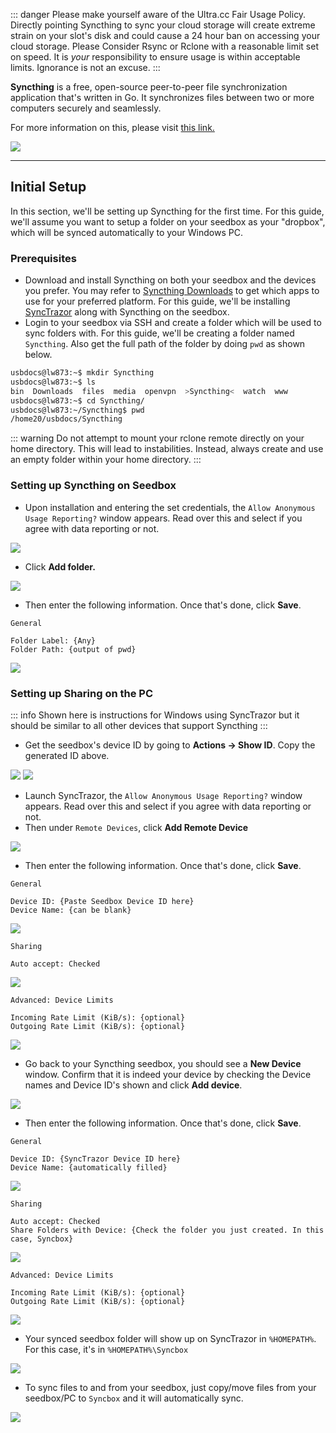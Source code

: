 ::: danger
Please make yourself aware of the Ultra.cc Fair Usage Policy. Directly pointing Syncthing to sync your cloud storage will create extreme strain on your slot's disk and could cause a 24 hour ban on accessing your cloud storage. Please Consider Rsync or Rclone with a reasonable limit set on speed. It is _your_ responsibility to ensure usage is within acceptable limits. Ignorance is not an excuse.
:::

**Syncthing** is a free, open-source peer-to-peer file synchronization application that's written in Go. It synchronizes files between two or more computers securely and seamlessly.

For more information on this, please visit [this link.](https://syncthing.net/)

![](https://docs.usbx.me/uploads/images/gallery/2020-06/image-1591019800959.png)

***

## Initial Setup

In this section, we'll be setting up Syncthing for the first time. For this guide, we'll assume you want to setup a folder on your seedbox as your "dropbox", which will be synced automatically to your Windows PC.

### Prerequisites

* Download and install Syncthing on both your seedbox and the devices you prefer. You may refer to [Syncthing Downloads](https://syncthing.net/downloads/) to get which apps to use for your preferred platform. For this guide, we'll be installing [SyncTrazor](https://github.com/canton7/SyncTrayzor) along with Syncthing on the seedbox.
* Login to your seedbox via SSH and create a folder which will be used to sync folders with. For this guide, we'll be creating a folder named `Syncthing`. Also get the full path of the folder by doing `pwd` as shown below.

```sh
usbdocs@lw873:~$ mkdir Syncthing
usbdocs@lw873:~$ ls
bin  Downloads  files  media  openvpn  >Syncthing<  watch  www
usbdocs@lw873:~$ cd Syncthing/
usbdocs@lw873:~/Syncthing$ pwd
/home20/usbdocs/Syncthing
```

::: warning
Do not attempt to mount your rclone remote directly on your home directory. This will lead to instabilities. Instead, always create and use an empty folder within your home directory.
:::

### Setting up Syncthing on Seedbox

* Upon installation and entering the set credentials, the `Allow Anonymous Usage Reporting?` window appears. Read over this and select if you agree with data reporting or not.

![](https://docs.usbx.me/uploads/images/gallery/2020-06/image-1591016890789.png)

* Click **Add folder.**

![](https://docs.usbx.me/uploads/images/gallery/2020-06/image-1591016950158.png)

* Then enter the following information. Once that's done, click **Save**.

```
General

Folder Label: {Any}
Folder Path: {output of pwd}
```

![](https://docs.usbx.me/uploads/images/gallery/2020-06/image-1591017266359.png)

### Setting up Sharing on the PC

::: info
Shown here is instructions for Windows using SyncTrazor but it should be similar to all other devices that support Syncthing
:::

* Get the seedbox's device ID by going to **Actions -> Show ID**. Copy the generated ID above.

![](https://docs.usbx.me/uploads/images/gallery/2020-06/image-1591017803312.png)
![](https://docs.usbx.me/uploads/images/gallery/2020-06/image-1591018018955.png)

* Launch SyncTrazor, the `Allow Anonymous Usage Reporting?` window appears. Read over this and select if you agree with data reporting or not.
* Then under `Remote Devices`, click **Add Remote Device**

![](https://docs.usbx.me/uploads/images/gallery/2020-06/image-1591018219049.png)

* Then enter the following information. Once that's done, click **Save**.

```
General

Device ID: {Paste Seedbox Device ID here}
Device Name: {can be blank}
```

![](https://docs.usbx.me/uploads/images/gallery/2020-06/image-1591018425722.png)

```
Sharing

Auto accept: Checked
```

![](https://docs.usbx.me/uploads/images/gallery/2020-06/image-1591018505299.png)

```
Advanced: Device Limits

Incoming Rate Limit (KiB/s): {optional}
Outgoing Rate Limit (KiB/s): {optional}
```

![](https://docs.usbx.me/uploads/images/gallery/2020-06/image-1591018652458.png)

* Go back to your Syncthing seedbox, you should see a **New Device** window. Confirm that it is indeed your device by checking the Device names and Device ID's shown and click **Add device**.

![](https://docs.usbx.me/uploads/images/gallery/2020-06/image-1591018836725.png)


* Then enter the following information. Once that's done, click **Save**.

```
General

Device ID: {SyncTrazor Device ID here}
Device Name: {automatically filled}
```

![](https://docs.usbx.me/uploads/images/gallery/2020-06/image-1591018933795.png)

```
Sharing

Auto accept: Checked
Share Folders with Device: {Check the folder you just created. In this case, Syncbox}
```

![](https://docs.usbx.me/uploads/images/gallery/2020-06/image-1591019017451.png)

```
Advanced: Device Limits

Incoming Rate Limit (KiB/s): {optional}
Outgoing Rate Limit (KiB/s): {optional}
```

![](https://docs.usbx.me/uploads/images/gallery/2020-06/image-1591019088052.png)

* Your synced seedbox folder will show up on SyncTrazor in `%HOMEPATH%`. For this case, it's in `%HOMEPATH%\Syncbox`

![](https://docs.usbx.me/uploads/images/gallery/2020-06/image-1591019503399.png)

* To sync files to and from your seedbox, just copy/move files from your seedbox/PC to `Syncbox` and it will automatically sync.

![](https://docs.usbx.me/uploads/images/gallery/2020-06/image-1591019713813.png)
